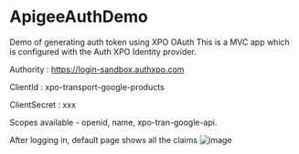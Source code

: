# ApigeeAuthDemo
Demo of generating auth token using XPO OAuth
This is a MVC app which is configured with the Auth XPO Identity provider. 

Authority : https://login-sandbox.authxpo.com

ClientId : xpo-transport-google-products

ClientSecret : xxx

Scopes available - openid, name, xpo-tran-google-api. 

After logging in, default page shows all the claims
![image](https://user-images.githubusercontent.com/96166550/155367010-dbb15ec1-815a-4327-9284-620f94e495ce.png)




